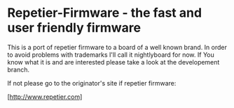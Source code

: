 # Repetier-Firmware - the fast and user friendly firmware

This is a port of repetier firmware to a board of a well known brand. In order to avoid problems with trademarks I'll call it nightlyboard for now.
If You know what it is and are interested please take a look at the developement branch. 

If not please go to the  originator's site if repetier firmware:

[http://www.repetier.com]
